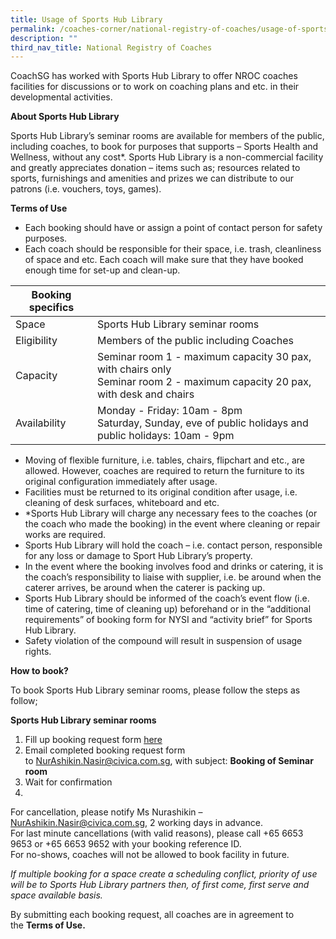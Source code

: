 ```yaml
---
title: Usage of Sports Hub Library
permalink: /coaches-corner/national-registry-of-coaches/usage-of-sports-hub-library/
description: ""
third_nav_title: National Registry of Coaches
---
```

CoachSG has worked with Sports Hub Library to offer NROC coaches facilities for discussions or to work on coaching plans and etc. in their developmental activities.

**About Sports Hub Library**

Sports Hub Library’s seminar rooms are available for members of the public, including coaches, to book for purposes that supports – Sports Health and Wellness, without any cost\*. Sports Hub Library is a non-commercial facility and greatly appreciates donation – items such as; resources related to sports, furnishings and amenities and prizes we can distribute to our patrons (i.e. vouchers, toys, games).

**Terms of Use**
*   Each booking should have or assign a point of contact person for safety purposes.
*   Each coach should be responsible for their space, i.e. trash, cleanliness of space and etc. Each coach will make sure that they have booked enough time for set-up and clean-up.


|**Booking specifics**| |
| -------- | -------- | 
| Space | Sports Hub Library seminar rooms  | 
| Eligibility | Members of the public including Coaches  | 
| Capacity | Seminar room 1 - maximum capacity 30 pax, with chairs only<br>Seminar room 2 - maximum capacity 20 pax, with desk and chairs  | 
| Availability | Monday - Friday: 10am - 8pm<br>Saturday, Sunday, eve of public holidays and public holidays: 10am - 9pm  |

*   Moving of flexible furniture, i.e. tables, chairs, flipchart and etc., are allowed. However, coaches are required to return the furniture to its original configuration immediately after usage.
*   Facilities must be returned to its original condition after usage, i.e. cleaning of desk surfaces, whiteboard and etc.
*   \*Sports Hub Library will charge any necessary fees to the coaches (or the coach who made the booking) in the event where cleaning or repair works are required.
*   Sports Hub Library will hold the coach – i.e. contact person, responsible for any loss or damage to Sport Hub Library’s property.
*   In the event where the booking involves food and drinks or catering, it is the coach’s responsibility to liaise with supplier, i.e. be around when the caterer arrives, be around when the caterer is packing up.
*   Sports Hub Library should be informed of the coach’s event flow (i.e. time of catering, time of cleaning up) beforehand or in the “additional requirements” of booking form for NYSI and “activity brief” for Sports Hub Library.
*   Safety violation of the compound will result in suspension of usage rights.

**How to book?**

To book Sports Hub Library seminar rooms, please follow the steps as follow;

**Sports Hub Library seminar rooms**

1. Fill up booking request form [here](https://www.sportsingapore.gov.sg/-/media/SSC/Corporate/Files/Athletes-and-Coaches/For-Coaches/National-Registry-of-Coaches/Usage-of-Sports-Hub-Library/Event-Planner-Revise-(1).ashx?la=en&hash=1544BA01E35E7A1393CED526A7324BDA09C1A207)
2. Email completed booking request form to [NurAshikin.Nasir@civica.com.sg](mailto:NurAshikin.Nasir@civica.com.sg), with subject: **Booking of Seminar room**
3. Wait for confirmation
4. 	
For cancellation, please notify Ms Nurashikin – [NurAshikin.Nasir@civica.com.sg](mailto:NurAshikin.Nasir@civica.com.sg), 2 working days in advance.<br>For last minute cancellations (with valid reasons), please call +65 6653 9653 or +65 6653 9652 with your booking reference ID.<Br>For no-shows, coaches will not be allowed to book facility in future.

*If multiple booking for a space create a scheduling conflict, priority of use will be to Sports Hub Library partners then, of first come, first serve and space available basis.*

By submitting each booking request, all coaches are in agreement to the **Terms of Use.**

